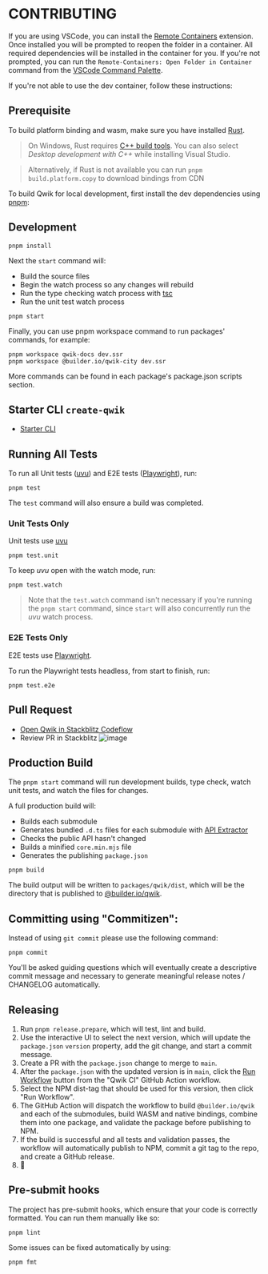 # CONTRIBUTING

If you are using VSCode, you can install the [Remote Containers](https://marketplace.visualstudio.com/items?itemName=ms-vscode-remote.remote-containers) extension. Once installed you will be prompted to reopen the folder in a container. All required dependencies will be installed in the container for you. If you're not prompted, you can run the `Remote-Containers: Open Folder in Container` command from the [VSCode Command Palette](https://code.visualstudio.com/docs/getstarted/userinterface#_command-palette).

If you're not able to use the dev container, follow these instructions:

## Prerequisite

To build platform binding and wasm, make sure you have installed [Rust](https://www.rust-lang.org/tools/install).

> On Windows, Rust requires [C++ build tools](https://visualstudio.microsoft.com/visual-cpp-build-tools/). You can also select _Desktop development with C++_
> while installing Visual Studio.

> Alternatively, if Rust is not available you can run `pnpm build.platform.copy` to download bindings from CDN

To build Qwik for local development, first install the dev dependencies using [pnpm](https://pnpm.io/):

## Development

```shell
pnpm install
```

Next the `start` command will:

- Build the source files
- Begin the watch process so any changes will rebuild
- Run the type checking watch process with [tsc](https://www.typescriptlang.org/docs/handbook/compiler-options.html)
- Run the unit test watch process

```shell
pnpm start
```

Finally, you can use pnpm workspace command to run packages' commands, for example:

```shell
pnpm workspace qwik-docs dev.ssr
pnpm workspace @builder.io/qwik-city dev.ssr
```

More commands can be found in each package's package.json scripts section.

## Starter CLI `create-qwik`

- [Starter CLI](https://github.com/BuilderIO/qwik/blob/main/starters/README.md)

## Running All Tests

To run all Unit tests ([uvu](https://github.com/lukeed/uvu)) and E2E tests ([Playwright](https://playwright.dev/)), run:

```shell
pnpm test
```

The `test` command will also ensure a build was completed.

### Unit Tests Only

Unit tests use [uvu](https://github.com/lukeed/uvu)

```shell
pnpm test.unit
```

To keep _uvu_ open with the watch mode, run:

```shell
pnpm test.watch
```

> Note that the `test.watch` command isn't necessary if you're running the `pnpm start` command, since `start` will also concurrently run the _uvu_ watch process.


### E2E Tests Only

E2E tests use [Playwright](https://playwright.dev/).

To run the Playwright tests headless, from start to finish, run:

```shell
pnpm test.e2e
```
## Pull Request

- [Open Qwik in Stackblitz Codeflow](https://pr.new/github.com/BuilderIO/qwik/)
- Review PR in Stackblitz
  ![image](https://user-images.githubusercontent.com/4918140/195581745-8dfca1f9-2dcd-4f6a-b7aa-705f3627f8fa.png)

## Production Build

The `pnpm start` command will run development builds, type check, watch unit tests, and watch the files for changes.

A full production build will:

- Builds each submodule
- Generates bundled `.d.ts` files for each submodule with [API Extractor](https://api-extractor.com/)
- Checks the public API hasn't changed
- Builds a minified `core.min.mjs` file
- Generates the publishing `package.json`

```shell
pnpm build
```

The build output will be written to `packages/qwik/dist`, which will be the directory that is published to [@builder.io/qwik](https://www.npmjs.com/package/@builder.io/qwik).

## Committing using "Commitizen":

Instead of using `git commit` please use the following command:

```shell
pnpm commit
```

You'll be asked guiding questions which will eventually create a descriptive commit message and necessary to generate meaningful release notes / CHANGELOG automatically.

## Releasing

1. Run `pnpm release.prepare`, which will test, lint and build.
2. Use the interactive UI to select the next version, which will update the `package.json` `version` property, add the git change, and start a commit message.
3. Create a PR with the `package.json` change to merge to `main`.
4. After the `package.json` with the updated version is in `main`, click the [Run Workflow](https://github.com/BuilderIO/qwik/actions/workflows/ci.yml) button from the "Qwik CI" GitHub Action workflow.
5. Select the NPM dist-tag that should be used for this version, then click "Run Workflow".
6. The GitHub Action will dispatch the workflow to build `@builder.io/qwik` and each of the submodules, build WASM and native bindings, combine them into one package, and validate the package before publishing to NPM.
7. If the build is successful and all tests and validation passes, the workflow will automatically publish to NPM, commit a git tag to the repo, and create a GitHub release.
8. 🚀

## Pre-submit hooks

The project has pre-submit hooks, which ensure that your code is correctly formatted. You can run them manually like so:

```shell
pnpm lint
```

Some issues can be fixed automatically by using:

```shell
pnpm fmt
```
